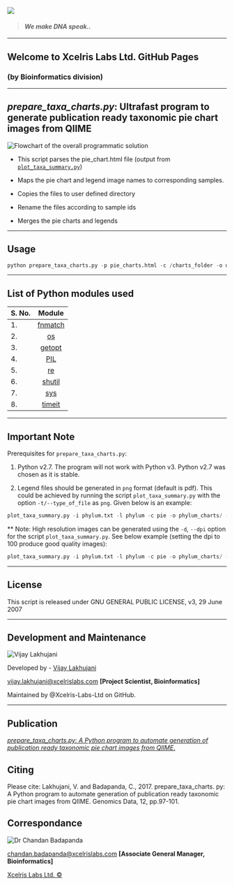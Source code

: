 ![](http://www.xcelrislabs.com/Images/Xcelris-An-Abellon-Company-Logo.png)

> #### _We make DNA speak.._





---

## Welcome to Xcelris Labs Ltd. GitHub Pages

###            (by Bioinformatics division)

---

## *prepare_taxa_charts.py*: Ultrafast program to generate publication ready taxonomic pie chart images from QIIME

![Flowchart of the overall programmatic solution]( https://github.com/Xcelris-Labs-Ltd/Publication-ready-taxonomic-charts-from-QIIME/blob/master/flowchart4.png)

* This script parses the pie_chart.html file (output from [`plot_taxa_summary.py`](http://qiime.org/scripts/plot_taxa_summary.html))

* Maps the pie chart and legend image names to corresponding samples.

* Copies the files to user defined directory

* Rename the files according to sample ids

* Merges the pie charts and legends
---

## Usage

```python
python prepare_taxa_charts.py -p pie_charts.html -c /charts_folder -o user_defined_output_folder
```
---

## List of Python modules used 

| S. No.        | Module        |
| ------------- |:-------------:|
| 1.             |  [fnmatch](https://docs.python.org/2/library/fnmatch.html)      |
| 2.             |    [os](https://docs.python.org/2/library/os.html)         |
| 3.             | [getopt](https://docs.python.org/2/library/getopt.html)        |
| 4.             | [PIL](http://www.pythonware.com/products/pil)           |
| 5.             | [re](https://docs.python.org/2/library/re.html)            |
| 6.             | [shutil](https://docs.python.org/2/library/shutil.html)        |
| 7.             | [sys](https://docs.python.org/2/library/sys.html)           |
| 8.             | [timeit](https://docs.python.org/2/library/timeit.html)           |

---

## Important Note

Prerequisites for `prepare_taxa_charts.py`:

1. Python v2.7. The program will not work with Python v3. Python v2.7 was chosen as it is stable.

2. Legend files should be generated in `png` format (default is pdf). This could be achieved by running the script `plot_taxa_summary.py` with the option `-t/--type_of_file` as `png`. Given below is an example:

```python
plot_taxa_summary.py -i phylum.txt -l phylum -c pie -o phylum_charts/ -t png
```

** Note: High resolution images can be generated using the `-d`, `--dpi` option for the script `plot_taxa_summary.py`. See below example (setting the dpi to 100 produce good quality images):

```python
plot_taxa_summary.py -i phylum.txt -l phylum -c pie -o phylum_charts/ -t png -d 100
```
---

## License

This script is released under GNU GENERAL PUBLIC LICENSE, v3, 29 June 2007

---

## Development and Maintenance

![Vijay Lakhujani](https://github.com/Xcelris-Labs-Ltd/Publication-ready-taxonomic-charts-from-QIIME/blob/master/vijay1.jpg "Vijay Lakhujani")

Developed by - [Vijay Lakhujani](https://in.linkedin.com/in/lakhujanivijay)

vijay.lakhujani@xcelrislabs.com **[Project Scientist, Bioinformatics]**

Maintained by @Xcelris-Labs-Ltd on GitHub.

---

## Publication
[_prepare_taxa_charts.py: A Python program to automate generation of publication ready taxonomic pie chart images from QIIME._](http://www.sciencedirect.com/science/article/pii/S2213596016302070)

## Citing
Please cite:
Lakhujani, V. and Badapanda, C., 2017. prepare_taxa_charts. py: A Python program to automate generation of publication ready taxonomic pie chart images from QIIME. Genomics Data, 12, pp.97-101.


## Correspondance
![Dr Chandan Badapanda](https://github.com/Xcelris-Labs-Ltd/Publication-ready-taxonomic-charts-from-QIIME/blob/master/chandan2.jpg "Dr Chandan Badapanda")

chandan.badapanda@xcelrislabs.com **[Associate General Manager, Bioinformatics]**

[Xcelris Labs Ltd. &#169;](http://www.xcelrisgenomics.com/ContactUs.html)
